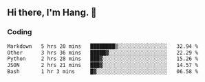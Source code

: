 ## Hi there, I'm Hang. 👋

### Coding

<!--START_SECTION:waka-->

```txt
Markdown   5 hrs 20 mins   ████████▒░░░░░░░░░░░░░░░░   32.94 %
Other      3 hrs 36 mins   █████▓░░░░░░░░░░░░░░░░░░░   22.29 %
Python     2 hrs 28 mins   ███▓░░░░░░░░░░░░░░░░░░░░░   15.26 %
JSON       2 hrs 21 mins   ███▓░░░░░░░░░░░░░░░░░░░░░   14.57 %
Bash       1 hr 3 mins     █▓░░░░░░░░░░░░░░░░░░░░░░░   06.58 %
```

<!--END_SECTION:waka-->
